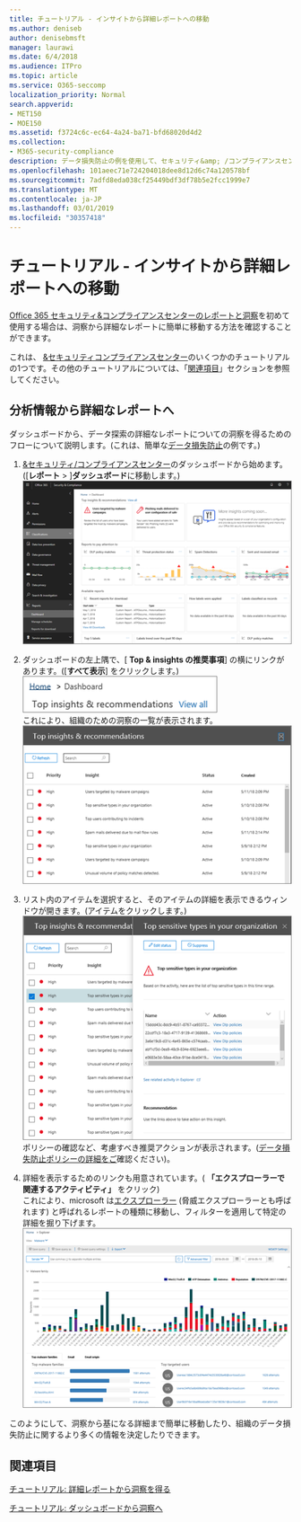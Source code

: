 ```yaml
---
title: チュートリアル - インサイトから詳細レポートへの移動
ms.author: deniseb
author: denisebmsft
manager: laurawi
ms.date: 6/4/2018
ms.audience: ITPro
ms.topic: article
ms.service: O365-seccomp
localization_priority: Normal
search.appverid:
- MET150
- MOE150
ms.assetid: f3724c6c-ec64-4a24-ba71-bfd68020d4d2
ms.collection:
- M365-security-compliance
description: データ損失防止の例を使用して、セキュリティ&amp; /コンプライアンスセンターの詳細なレポートに移動する方法を参照してください。
ms.openlocfilehash: 101aeec71e724204018dee8d12d6c74a120578bf
ms.sourcegitcommit: 7adfd8eda038cf25449bdf3df78b5e2fcc1999e7
ms.translationtype: MT
ms.contentlocale: ja-JP
ms.lasthandoff: 03/01/2019
ms.locfileid: "30357418"
---
```

# <a name="walkthrough---from-an-insight-to-a-detailed-report"></a>チュートリアル - インサイトから詳細レポートへの移動

[Office 365 セキュリティ&amp;コンプライアンスセンターのレポートと洞察](reports-and-insights-in-security-and-compliance.md)を初めて使用する場合は、洞察から詳細なレポートに簡単に移動する方法を確認することができます。 
  
これは、 [ &amp;セキュリティコンプライアンスセンター](https://protection.office.com)のいくつかのチュートリアルの1つです。その他のチュートリアルについては、「[関連項目](#related-topics)」セクションを参照してください。 
  
## <a name="from-an-insight-to-a-detailed-report"></a>分析情報から詳細なレポートへ

ダッシュボードから、データ探索の詳細なレポートについての洞察を得るためのフローについて説明します。(これは、簡単な[データ損失防止](data-loss-prevention-policies.md)の例です。) 
  
1. [ &amp;セキュリティ/コンプライアンスセンター](https://protection.office.com)のダッシュボードから始めます。([**レポート** \> ]**ダッシュボード**に移動します。)<br/>![セキュリティ&amp; /コンプライアンスセンターで、[レポート\>ダッシュボード] を選択します。](media/2a668c3d-3fa3-4e37-8149-46989b33ae8c.png)
  
2. ダッシュボードの左上隅で、[ **Top &amp; insights の推奨事項**] の横にリンクがあります。([**すべて表示**] をクリックします。)<br/>![セキュリティ&amp; /コンプライアンスセンターで、[レポート\>ダッシュボード] を選択して上位の分析情報を表示します。](media/9bb64e11-494f-40a4-ab3d-8d3c7789f300.png)<br/>これにより、組織のための洞察の一覧が表示されます。<br/>![セキュリティ&amp; /コンプライアンスセンターでは、リスト内のすべての分析情報を表示できます。](media/1289af77-bf5a-444a-97a1-03d8a83f75a9.png)
  
3. リスト内のアイテムを選択すると、そのアイテムの詳細を表示できるウィンドウが開きます。(アイテムをクリックします。)<br/>![選択された洞察の詳細](media/dcbb389f-23b0-4031-b789-4a49068af85a.png)<br/>ポリシーの確認など、考慮すべき推奨アクションが表示されます。([データ損失防止ポリシーの詳細をご](data-loss-prevention-policies.md)確認ください)。
    
4. 詳細を表示するためのリンクも用意されています。( **「エクスプローラーで関連するアクティビティ」** をクリック)<br/>これにより、microsoft は[エクスプローラー](use-explorer-in-security-and-compliance.md) (脅威エクスプローラーとも呼ばれます) と呼ばれるレポートの種類に移動し、フィルターを適用して特定の詳細を掘り下げます。<br/>![選択した洞察の詳細が表示されたエクスプローラー](media/3ad15b15-7158-44b7-beda-013351bd868e.png)
  
このようにして、洞察から基になる詳細まで簡単に移動したり、組織のデータ損失防止に関するより多くの情報を決定したりできます。
  
## <a name="related-topics"></a>関連項目

[チュートリアル: 詳細レポートから洞察を得る](from-a-detailed-report-to-an-insight.md)
  
[チュートリアル: ダッシュボードから洞察へ](from-a-dashboard-to-an-insight.md)
  

